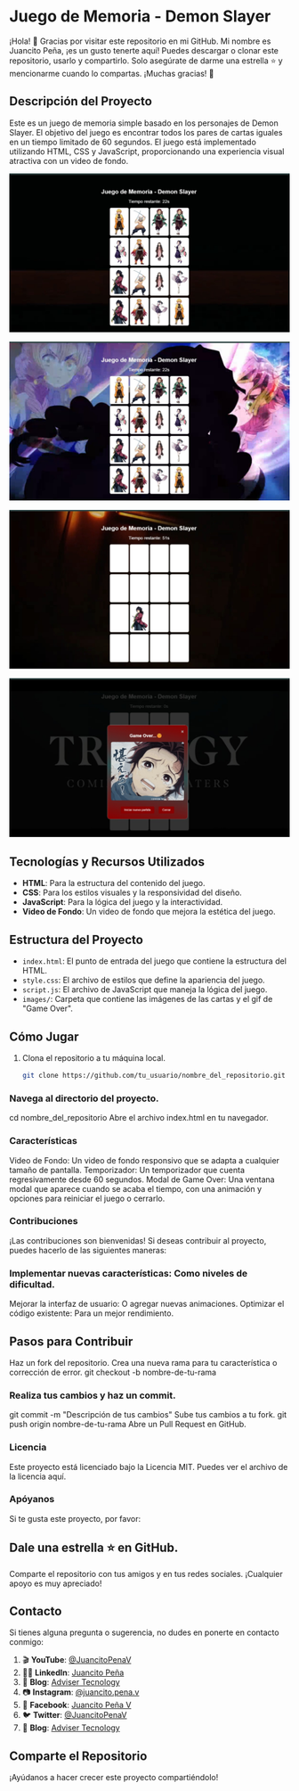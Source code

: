 # Juego de Memoria - Demon Slayer

¡Hola! 👋 Gracias por visitar este repositorio en mi GitHub. Mi nombre es Juancito Peña, ¡es un gusto tenerte aquí! Puedes descargar o clonar este repositorio, usarlo y compartirlo. Solo asegúrate de darme una estrella ⭐ y mencionarme cuando lo compartas. ¡Muchas gracias! 🚀

## Descripción del Proyecto

Este es un juego de memoria simple basado en los personajes de Demon Slayer. El objetivo del juego es encontrar todos los pares de cartas iguales en un tiempo limitado de 60 segundos. El juego está implementado utilizando HTML, CSS y JavaScript, proporcionando una experiencia visual atractiva con un video de fondo.

![](images/IMG1.jpg)

![](images/IMG2.jpg)

![](images/IMG3.jpg)

![](images/IMG4.jpg)

## Tecnologías y Recursos Utilizados

- **HTML**: Para la estructura del contenido del juego.
- **CSS**: Para los estilos visuales y la responsividad del diseño.
- **JavaScript**: Para la lógica del juego y la interactividad.
- **Video de Fondo**: Un video de fondo que mejora la estética del juego.

## Estructura del Proyecto

- `index.html`: El punto de entrada del juego que contiene la estructura del HTML.
- `style.css`: El archivo de estilos que define la apariencia del juego.
- `script.js`: El archivo de JavaScript que maneja la lógica del juego.
- `images/`: Carpeta que contiene las imágenes de las cartas y el gif de "Game Over".

## Cómo Jugar

1. Clona el repositorio a tu máquina local.
   ```bash
   git clone https://github.com/tu_usuario/nombre_del_repositorio.git


### Navega al directorio del proyecto.

cd nombre_del_repositorio
Abre el archivo index.html en tu navegador.

### Características
Video de Fondo: Un video de fondo responsivo que se adapta a cualquier tamaño de pantalla.
Temporizador: Un temporizador que cuenta regresivamente desde 60 segundos.
Modal de Game Over: Una ventana modal que aparece cuando se acaba el tiempo, con una animación y opciones para reiniciar el juego o cerrarlo.

### Contribuciones
¡Las contribuciones son bienvenidas! Si deseas contribuir al proyecto, puedes hacerlo de las siguientes maneras:

### Implementar nuevas características: Como niveles de dificultad.
Mejorar la interfaz de usuario: O agregar nuevas animaciones.
Optimizar el código existente: Para un mejor rendimiento.

## Pasos para Contribuir
Haz un fork del repositorio.
Crea una nueva rama para tu característica o corrección de error.
git checkout -b nombre-de-tu-rama

### Realiza tus cambios y haz un commit.
git commit -m "Descripción de tus cambios"
Sube tus cambios a tu fork.
git push origin nombre-de-tu-rama
Abre un Pull Request en GitHub.

### Licencia
Este proyecto está licenciado bajo la Licencia MIT. Puedes ver el archivo de la licencia aquí.

### Apóyanos  

Si te gusta este proyecto, por favor:

## Dale una estrella ⭐️ en GitHub.
Comparte el repositorio con tus amigos y en tus redes sociales.
¡Cualquier apoyo es muy apreciado!

## Contacto
Si tienes alguna pregunta o sugerencia, no dudes en ponerte en contacto conmigo:

1. 🎬 **YouTube**: [@JuancitoPenaV](https://www.youtube.com/@JuancitoPenaV)
2. 👨‍💼 **LinkedIn**: [Juancito Peña](https://www.linkedin.com/in/juancitope%C3%B1a/)
3. 📰 **Blog**: [Adviser Tecnology](https://advisertecnology.com/)
4. 📷 **Instagram**: [@juancito.pena.v](https://www.instagram.com/juancito.pena.v/)
5. 📑 **Facebook**: [Juancito Peña V](https://www.facebook.com/juancito.p.v)
6. 🐦 **Twitter**: [@JuancitoPenaV](https://twitter.com/JuancitoPenaV)
7. 📰 **Blog**: [Adviser Tecnology](https://advisertecnology.com/)

## Comparte el Repositorio
¡Ayúdanos a hacer crecer este proyecto compartiéndolo!
